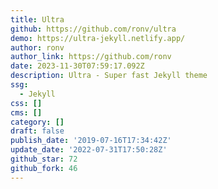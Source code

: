 ```yaml
---
title: Ultra
github: https://github.com/ronv/ultra
demo: https://ultra-jekyll.netlify.app/
author: ronv
author_link: https://github.com/ronv
date: 2023-11-30T07:59:17.092Z
description: Ultra - Super fast Jekyll theme
ssg:
  - Jekyll
css: []
cms: []
category: []
draft: false
publish_date: '2019-07-16T17:34:42Z'
update_date: '2022-07-31T17:50:28Z'
github_star: 72
github_fork: 46
---
```

